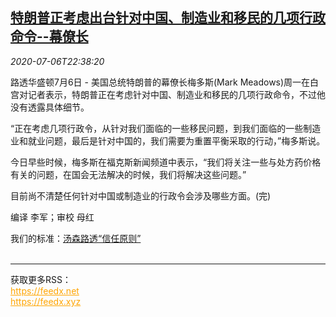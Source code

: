 <!--1594076126000-->
[特朗普正考虑出台针对中国、制造业和移民的几项行政命令--幕僚长](https://cn.reuters.com/article/trump-china-executive-order-likely-0706-idCNKBS2472Y7)
------

<div><i>2020-07-06T22:38:20</i></div><div class="StandardArticleBody_body"><p>路透华盛顿7月6日 - 美国总统特朗普的幕僚长梅多斯(Mark Meadows)周一在白宫对记者表示，特朗普正在考虑针对中国、制造业和移民的几项行政命令，不过他没有透露具体细节。 </p><p>“正在考虑几项行政令，从针对我们面临的一些移民问题，到我们面临的一些制造业和就业问题，最后是针对中国的，我们需要为重置平衡采取的行动，”梅多斯说。 </p><p>今日早些时候，梅多斯在福克斯新闻频道中表示，“我们将关注一些与处方药价格有关的问题，在国会无法解决的时候，我们将解决这些问题。” </p><p>目前尚不清楚任何针对中国或制造业的行政令会涉及哪些方面。(完) </p><div class="Attribution_container"><div class="Attribution_attribution"><p class="Attribution_content">编译 李军；审校 母红 </p></div></div><div class="StandardArticleBody_trustBadgeContainer"><span class="StandardArticleBody_trustBadgeTitle">我们的标准：</span><span class="trustBadgeUrl"><a href="https://www.thomsonreuters.cn/content/dam/openweb/documents/pdf/china/brochures/about-us-1.pdf">汤森路透“信任原则”</a></span></div></div><br><hr><div>获取更多RSS：<br><a href="https://feedx.net" style="color:orange" target="_blank">https://feedx.net</a> <br><a href="https://feedx.xyz" style="color:orange" target="_blank">https://feedx.xyz</a><br></div>
